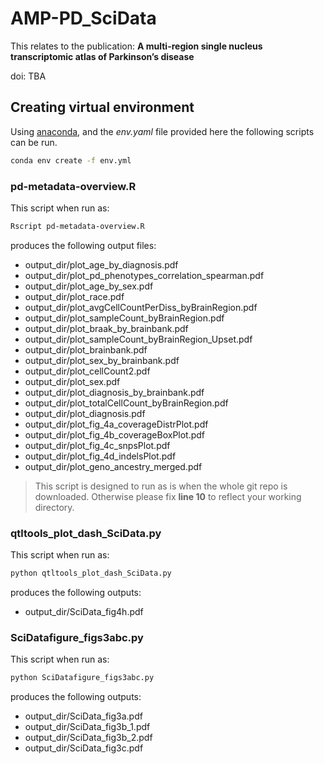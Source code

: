 # AMP-PD_SciData

This relates to the publication: **A multi-region single nucleus transcriptomic atlas of Parkinson’s disease**

doi: TBA

## Creating virtual environment

Using [anaconda](https://conda.io/projects/conda/en/latest/index.html), and the *env.yaml* file provided here the following scripts can be run.

```bash
conda env create -f env.yml
```

### pd-metadata-overview.R

This script when run as:

```bash
Rscript pd-metadata-overview.R
```

produces the following output files:

- output_dir/plot_age_by_diagnosis.pdf
- output_dir/plot_pd_phenotypes_correlation_spearman.pdf
- output_dir/plot_age_by_sex.pdf
- output_dir/plot_race.pdf
- output_dir/plot_avgCellCountPerDiss_byBrainRegion.pdf
- output_dir/plot_sampleCount_byBrainRegion.pdf
- output_dir/plot_braak_by_brainbank.pdf
- output_dir/plot_sampleCount_byBrainRegion_Upset.pdf
- output_dir/plot_brainbank.pdf
- output_dir/plot_sex_by_brainbank.pdf
- output_dir/plot_cellCount2.pdf
- output_dir/plot_sex.pdf
- output_dir/plot_diagnosis_by_brainbank.pdf
- output_dir/plot_totalCellCount_byBrainRegion.pdf
- output_dir/plot_diagnosis.pdf
- output_dir/plot_fig_4a_coverageDistrPlot.pdf
- output_dir/plot_fig_4b_coverageBoxPlot.pdf
- output_dir/plot_fig_4c_snpsPlot.pdf
- output_dir/plot_fig_4d_indelsPlot.pdf
- output_dir/plot_geno_ancestry_merged.pdf


> This script is designed to run as is when the whole git repo is downloaded.
> Otherwise please fix **line 10** to reflect your working directory.

### qtltools_plot_dash_SciData.py

This script when run as:

```bash
python qtltools_plot_dash_SciData.py
```

produces the following outputs:

- output_dir/SciData_fig4h.pdf

### SciDatafigure_figs3abc.py

This script when run as:

```bash
python SciDatafigure_figs3abc.py
```

produces the following outputs:

- output_dir/SciData_fig3a.pdf  
- output_dir/SciData_fig3b_1.pdf  
- output_dir/SciData_fig3b_2.pdf  
- output_dir/SciData_fig3c.pdf
